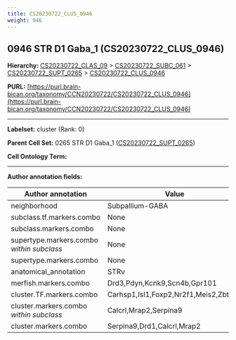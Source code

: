```yaml
---
title: CS20230722_CLUS_0946
weight: 946
---
```

## 0946 STR D1 Gaba_1 (CS20230722_CLUS_0946)
<b>Hierarchy: </b>
[CS20230722_CLAS_09](../CS20230722_CLAS_09) >
[CS20230722_SUBC_061](../CS20230722_SUBC_061) >
[CS20230722_SUPT_0265](../CS20230722_SUPT_0265) >
[CS20230722_CLUS_0946](../CS20230722_CLUS_0946)

**PURL:** [https://purl.brain-bican.org/taxonomy/CCN20230722/CS20230722_CLUS_0946](https://purl.brain-bican.org/taxonomy/CCN20230722/CS20230722_CLUS_0946)

---


**Labelset:** cluster (Rank: 0)

**Parent Cell Set:** 0265 STR D1 Gaba_1 ([CS20230722_SUPT_0265](../CS20230722_SUPT_0265))



**Cell Ontology Term:** 

[MARKER GENES.]: #


---

[TRANSFERRED ANNOTATIONS.]: #


[AUTHOR ANNOTATION FIELDS.]: #


**Author annotation fields:**

| Author annotation | Value |
|-------------------|-------|
|neighborhood|Subpallium-GABA|
|subclass.tf.markers.combo|None|
|subclass.markers.combo|None|
|supertype.markers.combo _within subclass_|None|
|supertype.markers.combo|None|
|anatomical_annotation|STRv|
|merfish.markers.combo|Drd3,Pdyn,Kcnk9,Scn4b,Gpr101|
|cluster.TF.markers.combo|Carhsp1,Isl1,Foxp2,Nr2f1,Meis2,Zbtb7c|
|cluster.markers.combo _within subclass_|Calcrl,Mrap2,Serpina9|
|cluster.markers.combo|Serpina9,Drd1,Calcrl,Mrap2|
